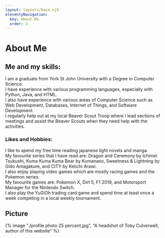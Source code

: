 ```yaml
---
layout: layouts/base.njk
eleventyNavigation:
  key: About Me
  order: 3
---
```


# About Me

<h2>Me and my skills:</h2>
    <p>I am a graduate from York St John University with a Degree in Computer Science. <br /> 
    I have experience with various programming languages, especially with Python, Java, and HTML. <br /> 
    I also have experience with various areas of Computer Science such as Web Development, Databases, Internet of Things, and Software Development.<br /> 
    I regularly help out at my local Beaver Scout Troop where I lead sections of meetings and assist the Beaver Scouts when they need help with the activities.
    </p>
 <h3>Likes and Hobbies:</h3>
    <p>I like to spend my free time reading japanese light novels and manga. <br /> 
    My favourite series that I have read are: Dragon and Ceremony by Ichimei Tsukushi, Kuma Kuma Kuma Bear by Kumanano, Sweetness &amp; Lightning by Gido Amagakure, and CITY by Keiichi Arawi. <br /> 
    I also enjoy playing video games which are mostly racing games and the Pokemon series. <br /> 
    My favourite games are: Pokemon X, Dirt 5, F1 2019, and Motorsport Manager for the Nintendo Switch. <br /> 
    I also play the YuGiOh trading card game and spend time at least once a week competing in a local weekly tournament.
    </p>

## Picture
{% image "./profile photo 25 percent.jpg", "A headshot of Toby Culverwell, author of this website" %}
